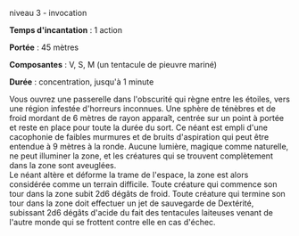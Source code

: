 niveau 3 - invocation

**Temps d'incantation** : 1 action

**Portée** : 45 mètres

**Composantes** : V, S, M (un tentacule de pieuvre mariné)

**Durée** : concentration, jusqu'à 1 minute

Vous ouvrez une passerelle dans l'obscurité qui règne entre les étoiles, vers une région infestée d'horreurs inconnues. Une sphère de ténèbres et de froid mordant de 6 mètres de rayon apparaît, centrée sur un point à portée et reste en place pour toute la durée du sort. Ce néant est empli d'une cacophonie de faibles murmures et de bruits d'aspiration qui peut être entendue à 9 mètres à la ronde. Aucune lumière, magique comme naturelle, ne peut illuminer la zone, et les créatures qui se trouvent complètement dans la zone sont aveuglées.  
Le néant altère et déforme la trame de l'espace, la zone est alors considérée comme un terrain difficile. Toute créature qui commence son tour dans la zone subit 2d6 dégâts de froid. Toute créature qui termine son tour dans la zone doit effectuer un jet de sauvegarde de Dextérité, subissant 2d6 dégâts d'acide du fait des tentacules laiteuses venant de l'autre monde qui se frottent contre elle en cas d'échec.